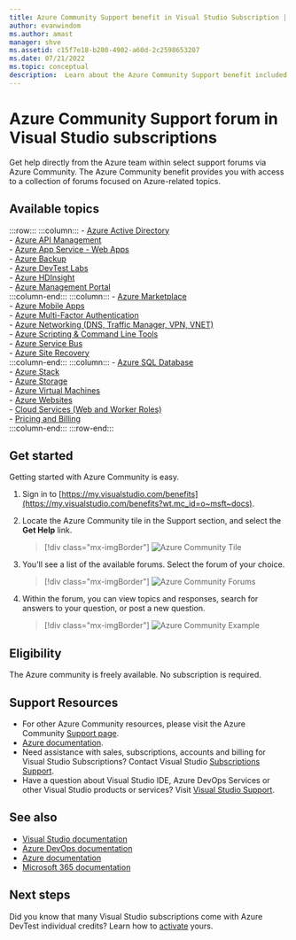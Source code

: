 ```yaml
---
title: Azure Community Support benefit in Visual Studio Subscription | Microsoft Docs
author: evanwindom
ms.author: amast
manager: shve
ms.assetid: c15f7e18-b280-4902-a60d-2c2598653207
ms.date: 07/21/2022
ms.topic: conceptual
description:  Learn about the Azure Community Support benefit included in selected Visual Studio subscriptions.
---
```


# Azure Community Support forum in Visual Studio subscriptions

Get help directly from the Azure team within select support forums via Azure Community.  The Azure Community benefit provides you with access to a collection of forums focused on Azure-related topics.

## Available topics

:::row:::
    :::column:::
        - [Azure Active Directory](https://social.msdn.microsoft.com/forums/home?forum=WindowsAzureAD&filter=alltypes&sort=lastpostdesc)  
        - [Azure API Management](https://social.msdn.microsoft.com/Forums/home?forum=azureapimgmt&filter=alltypes&sort=lastpostdesc)  
        - [Azure App Service - Web Apps](https://social.msdn.microsoft.com/forums/home?forum=windowsazurewebsitespreview&filter=alltypes&sort=lastpostdesc)  
        - [Azure Backup](https://social.msdn.microsoft.com/forums/home?forum=windowsazureonlinebackup&filter=alltypes&sort=lastpostdesc)  
        - [Azure DevTest Labs](https://social.msdn.microsoft.com/forums/home?forum=AzureDevTestLabs&filter=alltypes&sort=lastpostdesc)  
        - [Azure HDInsight](https://social.msdn.microsoft.com/Forums/azure/home?forum=hdinsight&filter=alltypes&sort=lastpostdesc)  
        - [Azure Management Portal](https://social.msdn.microsoft.com/Forums/home?forum=windowsazuremanagement&filter=alltypes&sort=lastpostdesc)  
    :::column-end:::
    :::column:::
        - [Azure Marketplace](https://social.msdn.microsoft.com/forums/home?forum=DataMarket&filter=alltypes&sort=lastpostdesc)  
        - [Azure Mobile Apps](https://social.msdn.microsoft.com/forums/home?forum=azuremobile&filter=alltypes&sort=lastpostdesc)  
        - [Azure Multi-Factor Authentication](https://social.msdn.microsoft.com/Forums/azure/home?forum=windowsazureactiveauthentication&filter=alltypes&sort=lastpostdesc)  
        - [Azure Networking (DNS, Traffic Manager, VPN, VNET)](https://social.msdn.microsoft.com/Forums/home?forum=WAVirtualMachinesVirtualNetwork&filter=alltypes&sort=lastpostdesc)  
        - [Azure Scripting & Command Line Tools](https://social.msdn.microsoft.com/forums/home?forum=azurescripting&filter=alltypes&sort=lastpostdesc)  
        - [Azure Service Bus](https://social.msdn.microsoft.com/forums/home?forum=servbus&filter=alltypes&sort=lastpostdesc)  
        - [Azure Site Recovery](https://social.msdn.microsoft.com/forums/home?forum=hypervrecovmgr&filter=alltypes&sort=lastpostdesc)  
    :::column-end:::
    :::column:::
        - [Azure SQL Database](https://social.msdn.microsoft.com/Forums/home?forum=ssdsgetstarted&filter=alltypes&sort=lastpostdesc)  
        - [Azure Stack](https://social.msdn.microsoft.com/forums/home?forum=AzureStack&filter=alltypes&sort=lastpostdesc)  
        - [Azure Storage](https://social.msdn.microsoft.com/Forums/home?forum=windowsazuredata&filter=alltypes&sort=lastpostdesc)  
        - [Azure Virtual Machines](https://social.msdn.microsoft.com/Forums/home?forum=WAVirtualMachinesforWindows&filter=alltypes&sort=lastpostdesc)  
        - [Azure Websites](https://social.msdn.microsoft.com/Forums/home?forum=windowsazurewebsitespreview&filter=alltypes&sort=lastpostdesc)  
        - [Cloud Services (Web and Worker Roles)](https://social.msdn.microsoft.com/Forums/home?forum=windowsazuredevelopment&filter=alltypes&sort=lastpostdesc)  
        - [Pricing and Billing](https://social.msdn.microsoft.com/Forums/azure/home?forum=windowsazurepurchasing&filter=alltypes&sort=lastpostdesc)  
    :::column-end:::
:::row-end:::

## Get started

Getting started with Azure Community is easy.
1. Sign in to [https://my.visualstudio.com/benefits](https://my.visualstudio.com/benefits?wt.mc_id=o~msft~docs).

2. Locate the Azure Community tile in the Support section, and select the **Get Help** link.
    > [!div class="mx-imgBorder"]
    >![Azure Community Tile](_img/vs-azure-community/vs-azure-community-tile.png "Screenshot of the Azure Community Forum Support tile.  The Get help button is highlighted.")

3. You'll see a list of the available forums.  Select the forum of your choice.
    > [!div class="mx-imgBorder"]
    > ![Azure Community Forums](_img/vs-azure-community/vs-azure-community-forums.png "Screenshot of the Azure Community Support forum page showing options for searching and filtering topics.")

4. Within the forum, you can view topics and responses, search for answers to your question, or post a new question.
    > [!div class="mx-imgBorder"]
    > ![Azure Community Example](_img/vs-azure-community/vs-azure-community-example.png "Screenshot of the content on one forum showing a variety of questions and their statuses.")

## Eligibility

The Azure community is freely available.  No subscription is required. 

## Support Resources

+ For other Azure Community resources, please visit the Azure Community [Support page](https://azure.microsoft.com/support/forums/).
+ [Azure documentation](/azure/).
+ Need assistance with sales, subscriptions, accounts and billing for Visual Studio Subscriptions?  Contact Visual Studio [Subscriptions Support](https://aka.ms/vssubscriberhelp).
+ Have a question about Visual Studio IDE, Azure DevOps Services or other Visual Studio products or services?  Visit [Visual Studio Support](https://visualstudio.microsoft.com/support/).

## See also

+ [Visual Studio documentation](/visualstudio/)
+ [Azure DevOps documentation](/azure/devops/)
+ [Azure documentation](/azure/)
+ [Microsoft 365 documentation](/microsoft-365/)

## Next steps

Did you know that many Visual Studio subscriptions come with Azure DevTest individual credits?  Learn how to [activate](/azure/devtest/offer/) yours.